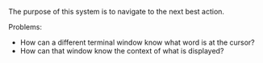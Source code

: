The purpose of this system is to navigate to the next best action.  

Problems:  
- How can a different terminal window know what word is at the cursor?
- How can that window know the context of what is displayed?
